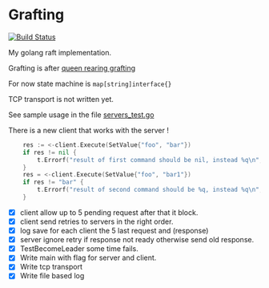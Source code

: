 Grafting 
==========

[![Build Status](https://travis-ci.org/barakb/grafting.svg?branch=master)](https://travis-ci.org/barakb/grafting)

My golang raft implementation.

Grafting is after [queen rearing grafting](http://www.nsqba.com/graftingtipsinfo.html)

For now state machine is `map[string]interface{}`

TCP transport is not written yet.

See sample usage in the file [servers_test.go](https://github.com/barakb/grafting/blob/master/servers_test.go)

There is a new client that works with the server !

```Go
	res := <-client.Execute(SetValue{"foo", "bar"})
	if res != nil {
		t.Errorf("result of first command should be nil, instead %q\n", res)
	}
	res = <-client.Execute(SetValue{"foo", "bar1"})
	if res != "bar" {
		t.Errorf("result of second command should be %q, instead %q\n", "bar", res)
	}
```

- [x] client allow up to 5 pending request after that it block.
- [x] client send retries to servers in the right order.
- [x] log save for each client the 5 last request and (response)
- [x] server ignore retry if response not ready otherwise send old response.
- [x] TestBecomeLeader some time fails.
- [x] Write main with flag for server and client. 
- [x] Write tcp transport 
- [x] Write file based log 
